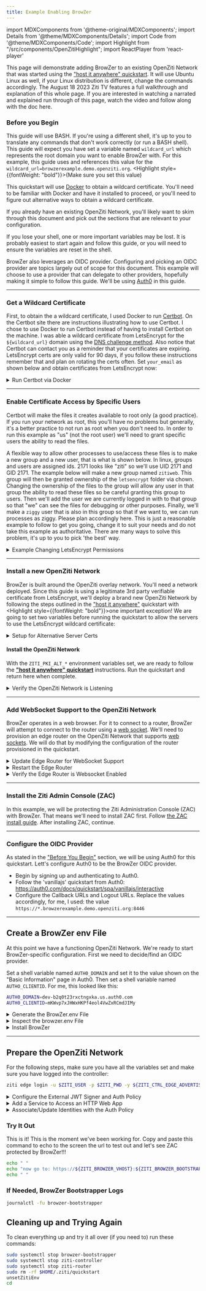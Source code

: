 ```yaml
---
title: Example Enabling BrowZer 
---
```

import MDXComponents from '@theme-original/MDXComponents';
import Details from '@theme/MDXComponents/Details';
import Code from '@theme/MDXComponents/Code';
import Highlight from "/src/components/OpenZitiHighlight";
import ReactPlayer from 'react-player'

This page will demonstrate adding BrowZer to an existing OpenZiti Network that was started using the
["host it anywhere" quickstart](../../../../learn/quickstarts/network/hosted.md). It will use Ubuntu Linux as well, if
your Linux distribution is different, change the commands accordingly. The August 18 2023 Ziti TV features a full 
walkthrough and explanation of this whole page. If you are interested in watching a narrated and explained run
through of this page, watch the video and follow along with the doc here.

<ReactPlayer playing controls url='https://youtu.be/ZPkOQbVEnW0?t=816' />

### Before you Begin

This guide will use BASH. If you're using a different shell, it's up to you to translate any commands that don't work
correctly (or run a BASH shell). This guide will expect you have set a variable named `wildcard_url` which represents
the root domain you want to enable BrowZer with. For this example, this guide uses and references this value 
for the `wildcard_url=browzerexample.demo.openziti.org`. <Highlight style={{fontWeight: "bold"}}>(Make sure you set 
this value)</Highlight>

This quickstart will use [Docker](https://www.docker.com/) to obtain a wildcard certificate. You'll need to be
familiar with Docker and have it installed to proceed, or you'll need to figure out alternative ways to obtain
a wildcard certificate.

If you already have an existing OpenZiti Network, you'll likely want to skim through this document and pick out the
sections that are relevant to your configuration.

If you lose your shell, one or more important variables may be lost. It is probably easiest to start again and follow
this guide, or you will need to ensure the variables are reset in the shell.

BrowZer also leverages an OIDC provider. Configuring and picking an OIDC provider are topics largely out of scope
for this document. This example will choose to use a provider that can delegate to other providers, hopefully making
it simple to follow this guide. We'll be using [Auth0](https://auth0.com) in this guide. 

---

### Get a Wildcard Certificate

First, to obtain the a wildcard certificate, I used Docker to run [Certbot](https://certbot.eff.org/). 
On the Certbot site there are instructions illustrating how to use Certbot. I chose to use Docker to run Certbot
instead of having to install Certbot on the machine. I was able a wildcard certificate from LetsEncrypt for the
`${wildcard_url}` domain using the [DNS challenge method](https://letsencrypt.org/docs/challenge-types/#dns-01-challenge).  Also notice that Certbot can contact you as a 
reminder that your certificates are expiring. LetsEncrypt certs are only valid for 90 days, if you follow these
instructions remember that and plan on rotating the certs often. Set `your_email` as shown below and obtain
certificates from LetsEncrypt now:

<Details>
<summary>Run Certbot via Docker</summary>

```
your_email="your.email@someserver.com"
sudo docker run -it --rm --name certbot \
  -v "/etc/letsencrypt:/etc/letsencrypt" \
  -v "/var/lib/letsencrypt:/var/lib/letsencrypt" \
  certbot/certbot certonly -d "*.${wildcard_url}" \
                  --manual \
                  --preferred-challenges dns \
                  --email "${your_email}" \
                  --agree-tos
```

</Details>

---

### Enable Certificate Access by Specific Users

Certbot will make the files it creates available to root only (a good practice). If you run your network as root, this
you'll have no problems but generally, it's a better practice to not run as root when you don't need to. In order to run
this example as "us" (not the root user) we'll need to grant specific users the ability to read the files.  

A flexible way to allow other processes to use/access these files is to make a new group and a new user, that is what
is shown below. In linux, groups and users are assigned ids. 2171 looks like "ziti" so we'll use UID 2171 and GID 2171.
The example below will make a new group named `zitiweb`. This group will then be granted ownership of the `letsencrypt`
folder via chown. Changing the ownership of the files to the group will allow any user in that group the ability to read
these files so be careful granting this group to users. Then we'll add the user we are currently logged in with to that 
group so that "we" can see the files for debugging or other purposes. Finally, we'll make a `ziggy` user that is also in
this group so that if we want to, we can run processes as ziggy. Please plan accordingly here. This is just a reasonable 
example to follow to get you going, change it to suit your needs and do not take this example as authoritative. There
are many ways to solve this problem, it's up to you to pick 'the best' way.

<Details>
<summary>Example Changing LetsEncrypt Permissions</summary>

```bash
sudo groupadd -g 2171 zitiweb
sudo useradd -u 2171 -M ziggy
sudo usermod -aG zitiweb ziggy
sudo usermod -aG zitiweb $USER
sudo chown -R root:zitiweb /etc/letsencrypt/
sudo chmod -R g+rX /etc/letsencrypt/
```

You will want to enable the new group permissions in the current shell. Log out of your current session and log back
in again. Doing so will enable the new group permission in your shell. After, set the `wildcard_url` variable again.
Once set, verify you can access to the certificates:
```bash
ls -l /etc/letsencrypt/live/${wildcard_url}/
```
You should see something similar to:
```bash
total 8
-rw-r--r-- 1 root zitiweb 692 Aug 17 21:12 README
lrwxrwxrwx 1 root zitiweb  56 Aug 17 21:12 cert.pem -> ../../archive/browzerexample.demo.openziti.org/cert1.pem
lrwxrwxrwx 1 root zitiweb  57 Aug 17 21:12 chain.pem -> ../../archive/browzerexample.demo.openziti.org/chain1.pem
lrwxrwxrwx 1 root zitiweb  61 Aug 17 21:12 fullchain.pem -> ../../archive/browzerexample.demo.openziti.org/fullchain1.pem
lrwxrwxrwx 1 root zitiweb  59 Aug 17 21:12 privkey.pem -> ../../archive/browzerexample.demo.openziti.org/privkey1.pem
```
</Details>

---

### Install a new OpenZiti Network

BrowZer is built around the OpenZiti overlay network. You'll need a network deployed. Since this guide is using
a legitimate 3rd party verifiable certificate from LetsEncrypt, we'll deploy a brand new OpenZiti Network by 
following the steps outlined in the ["host it anywhere"](../../network/hosted.md)
quickstart with <Highlight style={{fontWeight: "bold"}}>one important exception</Highlight>! 
We are going to set two variables before running the quickstart to allow the servers to use the LetsEncrypt
wildcard certificate:

<Details>
<summary>Setup for Alternative Server Certs</summary>

Since we have just obtained some LetsEncrypt certificates, we'll enable OpenZiti with
[Alternative Server Certs](../../../../guides/alt-server-certs.md) __immediately__! To do that we'll set two new variables
introduced with v0.29.0. Notice that the `${wildcard_url}` variable needs to be set if it's not already set:

```bash
export ZITI_PKI_ALT_SERVER_CERT="/etc/letsencrypt/live/${wildcard_url}/fullchain.pem"
export ZITI_PKI_ALT_SERVER_KEY="/etc/letsencrypt/live/${wildcard_url}/privkey.pem"
```
</Details>

#### Install the OpenZiti Network

With the `ZITI_PKI_ALT_*` environment variables set, we are ready to follow the 
__["host it anywhere" quickstart](../../../../learn/quickstarts/network/hosted.md)__ instructions.  Run the quickstart
and return here when complete.

<Details>
<summary>Verify the OpenZiti Network is Listening</summary>

After completing the quickstart, you should be able to access the controller at both the alternate server cert url.
Notice there's no need for 'insecure' (-sk) curl mode for the`${wildcard_url}` URL:

```bash
curl https://ctrl.${wildcard_url}:${ZITI_CTRL_EDGE_ADVERTISED_PORT}
```
and we should be able to curl to the non-alternative server url. Note for this we need to use `-sk` since this will
be the self-signed PKI endpoint:
```bash
curl -sk https://${ZITI_CTRL_EDGE_ADVERTISED_ADDRESS}:${ZITI_CTRL_EDGE_ADVERTISED_PORT}
```
</Details>

---

### Add WebSocket Support to the OpenZiti Network

BrowZer operates in a web browser. For it to connect to a router, BrowZer will attempt to connect to the router
using a [web socket](https://en.wikipedia.org/wiki/WebSocket). We'll need to provision an edge router on the OpenZiti Network that supports 
[web sockets](https://en.wikipedia.org/wiki/WebSocket). We will do that by modifying the configuration of the router provisioned in the quickstart.

<Details>
<summary>Update Edge Router for WebSocket Support</summary>

After completing the quickstart, you will have an edge router configuration file in the user's home directory.
Use your favorite editor, such as [`vim`](https://en.wikipedia.org/wiki/Vim_(text_editor)) to edit the file:

```bash
vi $ZITI_HOME/${ZITI_NETWORK}-edge-router.yaml
```

Locate the "binding" section, and add a section that looks like this. Make sure to change the `address` and `advertise`
fields accordingly to fit your `${wildcard_url}` value:
```bash
  - binding: edge
    address: wss:0.0.0.0:8447
    options:
      advertise: ws.browzerexample.demo.openziti.org:8447
      connectTimeoutMs: 5000
      getSessionTimeout: 60
```

</Details>

<Details>
<summary>Restart the Edge Router</summary>

After updating the router's configuration file you'll need to restart the router:
```bash
sudo systemctl restart ziti-router
```
</Details>

<Details>
<summary>Verify the Edge Router is Websocket Enabled</summary>

After the router restarts you'll be able to verify the router is properly configured. The following curl statement
should succeed and return a 404 message similar to the one shown below. Note port 8447 is used, if you change this
port you will obviously need to change the port number to the one you chose:

```bash
curl https://ws.${wildcard_url}:8447
```

</Details>

---

### Install the Ziti Admin Console (ZAC)

In this example, we will be protecting the Ziti Administration Console (ZAC) with BrowZer. That means we'll need to
install ZAC first. Follow [the ZAC install guide](../../../../learn/quickstarts/zac/index.md).
After installing ZAC, continue.

---

### Configure the OIDC Provider

As stated in the ["Before You Begin"](#before-you-begin) section, we will be using Auth0 for this quickstart. Lett's
configure Auth0 to be the BrowZer OIDC provider.

* Begin by signing up and authenticating to Auth0.
* Follow the 'vanillajs' quickstart from Auth0: https://auth0.com/docs/quickstart/spa/vanillajs/interactive
* Configure the Callback URLs and Logout URLs. Replace the values accordingly, for me, I used:
  the value `https://*.browzerexample.demo.openziti.org:8446`

---

## Create a BrowZer env File

At this point we have a functioning OpenZiti Network. We're ready to start BrowZer-specific configuration.
First we need to decide/find an OIDC provider.  

Set a shell variable named `AUTH0_DOMAIN` and set it to the value shown on the "Basic Information" page in Auth0. Then
set a shell variable named `AUTHO_CLIENTID`. For me, this looked like this:

```bash
AUTH0_DOMAIN=dev-b2q0t23rxctngxka.us.auth0.com
AUTH0_CLIENTID=mKWvp7xJHWxHKPf4eol4VwZxRCmdJIMy
```

<Details>
<summary>Generate the BrowZer.env File</summary>

:::caution Warning
Make sure all variables listed below are set in your shell before running
:::

Now copy and paste this command to generate the browzer.env file.

```bash
export NODE_ENV=production
export ZITI_BROWZER_BOOTSTRAPPER_LOGLEVEL=debug
export ZITI_BROWZER_BOOTSTRAPPER_HOST=browzer.${wildcard_url}
export ZITI_BROWZER_RUNTIME_LOGLEVEL=debug
export ZITI_BROWZER_RUNTIME_HOTKEY=alt+F12
export ZITI_CONTROLLER_HOST=ctrl.${wildcard_url}
export ZITI_CONTROLLER_PORT=${ZITI_CTRL_EDGE_ADVERTISED_PORT}
export ZITI_BROWZER_BOOTSTRAPPER_SCHEME=https
export ZITI_BROWZER_BOOTSTRAPPER_CERTIFICATE_PATH=/etc/letsencrypt/live/${wildcard_url}/fullchain.pem
export ZITI_BROWZER_BOOTSTRAPPER_KEY_PATH=/etc/letsencrypt/live/${wildcard_url}/privkey.pem
export ZITI_BROWZER_BOOTSTRAPPER_LISTEN_PORT=8446
export ZITI_BROWZER_SERVICE=brozac
export ZITI_BROWZER_VHOST=${ZITI_BROWZER_SERVICE}.${wildcard_url}
export ZITI_BROWZER_OIDC_URL=https://${AUTH0_DOMAIN}
export ZITI_BROWZER_CLIENT_ID=${AUTH0_CLIENTID}

export ZITI_BROWZER_BOOTSTRAPPER_TARGETS="$(cat <<HERE
  {
    "targetArray": [
      {
        "vhost": "${ZITI_BROWZER_VHOST}",
        "service": "${ZITI_BROWZER_SERVICE}",
        "path": "/",
        "scheme": "http",
        "idp_issuer_base_url": "${ZITI_BROWZER_OIDC_URL}",
        "idp_client_id": "${ZITI_BROWZER_CLIENT_ID}"
      }
    ]
  }
HERE
)"

cat > $ZITI_HOME/browzer.env << HERE
ZITI_BROWZER_BOOTSTRAPPER_HOST="${ZITI_BROWZER_BOOTSTRAPPER_HOST}"
ZITI_BROWZER_BOOTSTRAPPER_LOGLEVEL="${ZITI_BROWZER_BOOTSTRAPPER_LOGLEVEL}"
ZITI_BROWZER_RUNTIME_LOGLEVEL="${ZITI_BROWZER_RUNTIME_LOGLEVEL}"
ZITI_BROWZER_RUNTIME_HOTKEY="${ZITI_BROWZER_RUNTIME_HOTKEY}"
ZITI_CONTROLLER_HOST="${ZITI_CONTROLLER_HOST}"
ZITI_CONTROLLER_PORT="${ZITI_CONTROLLER_PORT}"
ZITI_BROWZER_BOOTSTRAPPER_SCHEME="${ZITI_BROWZER_BOOTSTRAPPER_SCHEME}"
ZITI_BROWZER_BOOTSTRAPPER_CERTIFICATE_PATH="${ZITI_BROWZER_BOOTSTRAPPER_CERTIFICATE_PATH}"
ZITI_BROWZER_BOOTSTRAPPER_KEY_PATH="${ZITI_BROWZER_BOOTSTRAPPER_KEY_PATH}"
ZITI_BROWZER_BOOTSTRAPPER_LISTEN_PORT="${ZITI_BROWZER_BOOTSTRAPPER_LISTEN_PORT}"
ZITI_BROWZER_BOOTSTRAPPER_TARGETS='${ZITI_BROWZER_BOOTSTRAPPER_TARGETS}'
NODE_EXTRA_CA_CERTS=node_modules/node_extra_ca_certs_mozilla_bundle/ca_bundle/ca_intermediate_root_bundle.pem
HERE
echo browzer env file written to: $ZITI_HOME/browzer.env
```

</Details>

<Details>
<summary>Inspect the browzer.env File</summary>

You should see something like:
```bash
browzer env file written to: /home/ubuntu/.ziti/quickstart/ip-172-31-47-200/browzer.env
```

Open this file up and visually inspect it to verify the file seems to be full, complete and not missing anything
obvious. If you had verified all the variables used in the previous command were set, this file will be correctly
created.

</Details>

<Details>
<summary>Install BrowZer</summary>

BrowZer is ready to be installed. The [main BrowZer page](../index.md) has two sections showing you how to
install BrowZer either by [cloning from GitHub](../index.md#cloning-from-github)
or by [Running via Docker](../index.md#running-via-docker). I have
used the "clone" approach to run my BrowZer (and ZAC).

Follow one of those methods and ensure BrowZer is up and running.

```bash
browzer env file written to: /home/ubuntu/.ziti/quickstart/ip-172-31-47-200/browzer.env
```

Open this file up and visually inspect it to verify the file seems to be full, complete and not missing anything
obvious. If you had verified all the variables used in the previous command were set, this file will be correctly
created.

</Details>

---

## Prepare the OpenZiti Network

For the following steps, make sure you have all the variables set and make sure you have logged into the controller:
```bash
ziti edge login -u $ZITI_USER -p $ZITI_PWD -y ${ZITI_CTRL_EDGE_ADVERTISED_ADDRESS}:${ZITI_CTRL_EDGE_ADVERTISED_PORT}
```

<Details>
<summary>Configure the External JWT Signer and Auth Policy</summary>

```bash
echo "configuring OpenZiti for BrowZer..."
ziti_object_prefix=browzer-auth0
issuer=$(curl -s ${ZITI_BROWZER_OIDC_URL}/.well-known/openid-configuration | jq -r .issuer)
jwks=$(curl -s ${ZITI_BROWZER_OIDC_URL}/.well-known/openid-configuration | jq -r .jwks_uri)

echo "OIDC issuer   : $issuer"
echo "OIDC jwks url : $jwks"

ext_jwt_signer=$(ziti edge create ext-jwt-signer "${ziti_object_prefix}-ext-jwt-signer" "${issuer}" --jwks-endpoint "${jwks}" --audience "${ZITI_BROWZER_CLIENT_ID}" --claims-property email)
echo "ext jwt signer id: $ext_jwt_signer"

auth_policy=$(ziti edge create auth-policy "${ziti_object_prefix}-auth-policy" --primary-ext-jwt-allowed --primary-ext-jwt-allowed-signers ${ext_jwt_signer})
echo "auth policy id: $auth_policy"
```

After running the commands listed above, you should see output that confirms an `ext-jwt-signer` and `auth-policy` were
created successfully. It should look similar to what is shown below. Ensure the id's for the signer and auth policy
have some value and are not blank:
```bash
configuring OpenZiti for BrowZer...
OIDC issuer   : https://dev-b2q0t23rxctngxka.us.auth0.com/
OIDC jwks url : https://dev-b2q0t23rxctngxka.us.auth0.com/.well-known/jwks.json
ext jwt signer id: 23sRIAoaPqh9RDoFO8iwGZ
auth policy id: 6EbCIB8ke40SI8eQxc3O0X
```

</Details>

<Details>
<summary>Add a Service to Access an HTTP Web App</summary>

To enable access to the ZAC using BrowZer we need to make a service. Things to notice here are that we are using the
HTTP port (the BrowZer Bootstrapper will provide HTTPS) and we're using the default port of 1408. Ensure the variables
referenced are all set accordingly and then copy/paste these commands:

```bash
intercept_address="${ZITI_BROWZER_SERVICE}.ziti"
intercept_port=80
offload_address=127.0.0.1
offload_port=1408

function createService {
ziti edge create config ${ZITI_BROWZER_SERVICE}.host.config host.v1 '{"protocol":"tcp", "address":"'"${offload_address}"'", "port":'${offload_port}'}'
ziti edge create config ${ZITI_BROWZER_SERVICE}.int.config  intercept.v1 '{"protocols":["tcp"],"addresses":["'"${intercept_address}"'"], "portRanges":[{"low":'${intercept_port}', "high":'${intercept_port}'}]}'
ziti edge create service "${ZITI_BROWZER_SERVICE}" --configs "${ZITI_BROWZER_SERVICE}.host.config","${ZITI_BROWZER_SERVICE}.int.config"
ziti edge create service-policy "${ZITI_BROWZER_SERVICE}.bind" Bind --service-roles "@${ZITI_BROWZER_SERVICE}" --identity-roles "#${ZITI_BROWZER_SERVICE}.binders"
ziti edge create service-policy "${ZITI_BROWZER_SERVICE}.dial" Dial --service-roles "@${ZITI_BROWZER_SERVICE}" --identity-roles "#${ZITI_BROWZER_SERVICE}.dialers"
}

function deleteService {
ziti edge delete config  where 'name contains "'"${ZITI_BROWZER_SERVICE}"'."'
ziti edge delete service where 'name = "'"${ZITI_BROWZER_SERVICE}"'"'
ziti edge delete sp      where 'name contains "'"${ZITI_BROWZER_SERVICE}"'."'
}

createService

```

Verify the commands all succeed (no errors shown) and the output looks similar to this after running:
```bash
New config brozac.host.config created with id: 5i85SF4pnehz1LEjJNvCtH
New config brozac.int.config created with id: 2p8xuev7Vb9NzuZoEGi4tq
New service brozac created with id: 5Ry0BOMr6VJGQjF51LdDxv
New service policy brozac.bind created with id: 8EoBqEhKeIKQLQxY5zr3Z
New service policy brozac.dial created with id: 1TUzPYdN3GpGdA4k9Uauv3
```

</Details>

<Details>
<summary>Associate/Update Identities with the Auth Policy</summary>

Now we need to associate the claims presented by the OIDC provider with one or more identities inside the OpenZiti
Network. Since we have decided to use Auth0, in the previous step we were able to create an `ext-jwt-signer` and 
reference the claim named `email`. Since we chose Auth0, I know that it will provide this particular claim to OpenZiti
after the user logs into the OIDC provider. If your OIDC provider doesn't provide `email`, you'll have to 
learn/explore/understand how the OIDC provider you're using works. It's out of scope of this document to provide
that sort of insight. Set a variable named `ZITI_BROWZER_IDENTITIES` and assign it an email address you plan to use:

```bash
ZITI_BROWZER_IDENTITIES="clint.dovholuk@company.name"
```

After create a __space__ delimited list (one value/email is fine too), copy and paste the following command:

```bash
echo "creating users specified by ZITI_BROWZER_IDENTITIES: ${ZITI_BROWZER_IDENTITIES}"
for id in ${ZITI_BROWZER_IDENTITIES}; do
ziti edge create identity user "${id}" --auth-policy ${auth_policy} --external-id "${id}" -a "${ZITI_BROWZER_SERVICE}.dialers"
done

#ziti edge update identity "${id}" -a $(ziti edge list identities 'name="'${id}'"' -j | jq -r '.data[].roleAttributes | map(. // "") | @csv'),"${ZITI_BROWZER_SERVICE}.dialers"
ziti edge update identity "${ZITI_ROUTER_NAME}" -a "${ZITI_BROWZER_SERVICE}.binders"
```

After you run that command you should see output looking similar to this:
```bash
creating users specified by ZITI_BROWZER_IDENTITIES: clint.dovholuk@company.name
New identity clint.dovholuk@company.name created with id: hmnQByTn3
```

</Details>

### Try It Out

This is it! This is the moment we've been working for.  Copy and paste this command to echo to the screen the url to 
test out and let's see ZAC protected by BrowZer!!!

```bash
echo " "
echo "now go to: https://${ZITI_BROWZER_VHOST}:${ZITI_BROWZER_BOOTSTRAPPER_LISTEN_PORT} and see your ${ZITI_BROWZER_SERVICE}!"
echo " "
```

### If Needed, BrowZer Bootstrapper Logs

```bash
journalctl -fu browzer-bootstrapper
```


## Cleaning up and Trying Again

To clean everything up and try it all over (if you need to) run these commands:
```bash
sudo systemctl stop browzer-bootstrapper
sudo systemctl stop ziti-controller 
sudo systemctl stop ziti-router
sudo rm -rf $HOME/.ziti/quickstart
unsetZitiEnv
cd 
```

